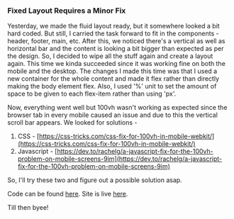 ### Fixed Layout Requires a Minor Fix

Yesterday, we made the fluid layout ready, but it somewhere looked a bit hard coded. But still, I carried the task forward to fit in the components - header, footer, main, etc. After this, we noticed there's a vertical as well as horizontal bar and the content is looking a bit bigger than expected as per the design. So, I decided to wipe all the stuff again and create a layout again. This time we kinda succeeded since it was working fine on both the mobile and the desktop. The changes I made this time was that I used a new container for the whole content and made it flex rather than directly making the body element flex. Also, I used '%' unit to set the amount of space to be given to each flex-item rather than using 'px'. 

Now, everything went well but 100vh wasn't working as expected since the browser tab in every mobile caused an issue and due to this the vertical scroll bar appears. We looked for solutions -

1. CSS - [https://css-tricks.com/css-fix-for-100vh-in-mobile-webkit/](https://css-tricks.com/css-fix-for-100vh-in-mobile-webkit/)
2. Javascript - [https://dev.to/rachelg/a-javascript-fix-for-the-100vh-problem-on-mobile-screens-9im](https://dev.to/rachelg/a-javascript-fix-for-the-100vh-problem-on-mobile-screens-9im)

So, I'll try these two and figure out a possible solution asap.

Code can be found [here](https://github.com/jazzcodes/Apple).
Site is live [here](https://fluffy-taffy-a8575f.netlify.app/#).

Till then byee!
